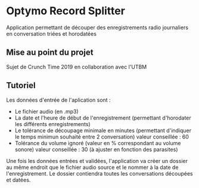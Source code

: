 # Optymo Record Splitter

Application permettant de découper des enregistrements radio journaliers en conversation triées et horodatées

## Mise au point du projet
Sujet de Crunch Time 2019 en collaboration avec l'UTBM

## Tutoriel
Les données d'entrée de l'aplication sont :
 - Le fichier audio (en .mp3)
 - La date et l'heure de début de l'enregistrement (permettant d'horodater les différents enregistrements)
 - Le tolérance de découpage minimale en minutes (permettant d'indiquer le temps minimun souhaité entre 2 conversation)
		valeur conseillée : 60
 - Tolérance du volume ignoré (valeur en % correspondant au volume sonore)
		valeur conseillée : 30 (à ajuster en fonction des parasites)

Une fois les données entrées et validées, l'application va créer un dossier au même endroit que le fichier audio source et le nommer à la date de l'enregistrement. Le dossier contiendra toutes les conversations découpées et datées.
